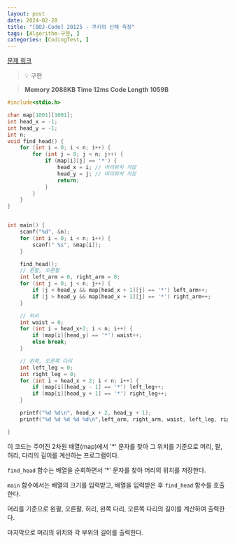 ```yaml
---
layout: post
date: 2024-02-28
title: "[BOJ-Code] 20125 - 쿠키의 신체 측정"
tags: [Algorithm-구현, ]
categories: [CodingTest, ]
---
```


[문제 링크](https://www.acmicpc.net/problem/20125)


> 💡 구현


> **Memory   2088KB                                   Time   12ms                               Code Length   1059B**


```c++
#include<stdio.h>

char map[1001][1001];
int head_x = -1;
int head_y = -1;
int n;
void find_head() {
	for (int i = 0; i < n; i++) {
		for (int j = 0; j < n; j++) {
			if (map[i][j] == '*') {
				head_x = i; // 머리위치 저장
				head_y = j; // 머리위치 저장
				return;
			}
		}
	}
}


int main() {
	scanf("%d", &n);
	for (int i = 0; i < n; i++) {
		scanf(" %s", &map[i]);
	}

	find_head();
	// 왼팔, 오른팔
	int left_arm = 0, right_arm = 0;
	for (int j = 0; j < n; j++) {
		if (j < head_y && map[head_x + 1][j] == '*') left_arm++;
		if (j > head_y && map[head_x + 1][j] == '*') right_arm++;
	}

	// 허리
	int waist = 0;
	for (int i = head_x+2; i < n; i++) {
		if (map[i][head_y] == '*') waist++;
		else break;
	}

	// 왼쪽, 오른쪽 다리
	int left_leg = 0;
	int right_leg = 0;
	for (int i = head_x + 2; i < n; i++) {
		if (map[i][head_y - 1] == '*') left_leg++;
		if (map[i][head_y + 1] == '*') right_leg++;
	}

	printf("%d %d\n", head_x + 2, head_y + 1);
	printf("%d %d %d %d %d\n",left_arm, right_arm, waist, left_leg, right_leg);

}
```


이 코드는 주어진 2차원 배열(map)에서 '*' 문자를 찾아 그 위치를 기준으로 머리, 팔, 허리, 다리의 길이를 계산하는 프로그램이다.

`find_head` 함수는 배열을 순회하면서 '*' 문자를 찾아 머리의 위치를 저장한다.

`main` 함수에서는 배열의 크기를 입력받고, 배열을 입력받은 후 `find_head` 함수를 호출한다.

머리를 기준으로 왼팔, 오른팔, 허리, 왼쪽 다리, 오른쪽 다리의 길이를 계산하여 출력한다.

마지막으로 머리의 위치와 각 부위의 길이를 출력한다.

